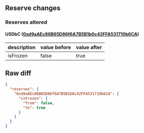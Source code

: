 ## Reserve changes

### Reserves altered

#### USDbC ([0xd9aAEc86B65D86f6A7B5B1b0c42FFA531710b6CA](https://basescan.org/address/0xd9aAEc86B65D86f6A7B5B1b0c42FFA531710b6CA))

| description | value before | value after |
| --- | --- | --- |
| isFrozen | false | true |


## Raw diff

```json
{
  "reserves": {
    "0xd9aAEc86B65D86f6A7B5B1b0c42FFA531710b6CA": {
      "isFrozen": {
        "from": false,
        "to": true
      }
    }
  }
}
```